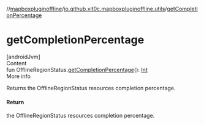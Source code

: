 //[mapboxpluginoffline](../../index.md)/[io.github.xit0c.mapboxpluginoffline.utils](index.md)/[getCompletionPercentage](get-completion-percentage.md)



# getCompletionPercentage  
[androidJvm]  
Content  
fun OfflineRegionStatus.[getCompletionPercentage](get-completion-percentage.md)(): [Int](https://kotlinlang.org/api/latest/jvm/stdlib/kotlin/-int/index.html)  
More info  


Returns the OfflineRegionStatus resources completion percentage.



#### Return  


the OfflineRegionStatus resources completion percentage.

  



